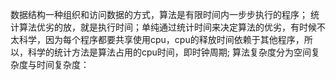 数据结构一种组织和访问数据的方式，算法是有限时间内一步步执行的程序；
统计算法优劣的放，就是执行时间；单纯通过统计时间来决定算法的优劣，有时候不太科学，因为每个程序都要共享使用cpu，cpu的释放时间依赖于其他程序，所以，科学的统计方法是算法占用的cpu时间，即时钟周期;
算法复杂度分为空间复杂度与时间复杂度：
